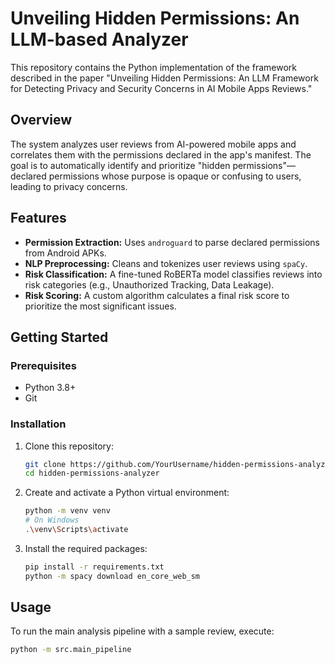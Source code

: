 # Unveiling Hidden Permissions: An LLM-based Analyzer

This repository contains the Python implementation of the framework described in the paper "Unveiling Hidden Permissions: An LLM Framework for Detecting Privacy and Security Concerns in AI Mobile Apps Reviews."

## Overview

The system analyzes user reviews from AI-powered mobile apps and correlates them with the permissions declared in the app's manifest. The goal is to automatically identify and prioritize "hidden permissions"—declared permissions whose purpose is opaque or confusing to users, leading to privacy concerns.

## Features

- **Permission Extraction:** Uses `androguard` to parse declared permissions from Android APKs.
- **NLP Preprocessing:** Cleans and tokenizes user reviews using `spaCy`.
- **Risk Classification:** A fine-tuned RoBERTa model classifies reviews into risk categories (e.g., Unauthorized Tracking, Data Leakage).
- **Risk Scoring:** A custom algorithm calculates a final risk score to prioritize the most significant issues.

## Getting Started

### Prerequisites

- Python 3.8+
- Git

### Installation

1.  Clone this repository:
    ```bash
    git clone https://github.com/YourUsername/hidden-permissions-analyzer.git
    cd hidden-permissions-analyzer
    ```

2.  Create and activate a Python virtual environment:
    ```bash
    python -m venv venv
    # On Windows
    .\venv\Scripts\activate
    ```

3.  Install the required packages:
    ```bash
    pip install -r requirements.txt
    python -m spacy download en_core_web_sm
    ```

## Usage

To run the main analysis pipeline with a sample review, execute:
```bash
python -m src.main_pipeline